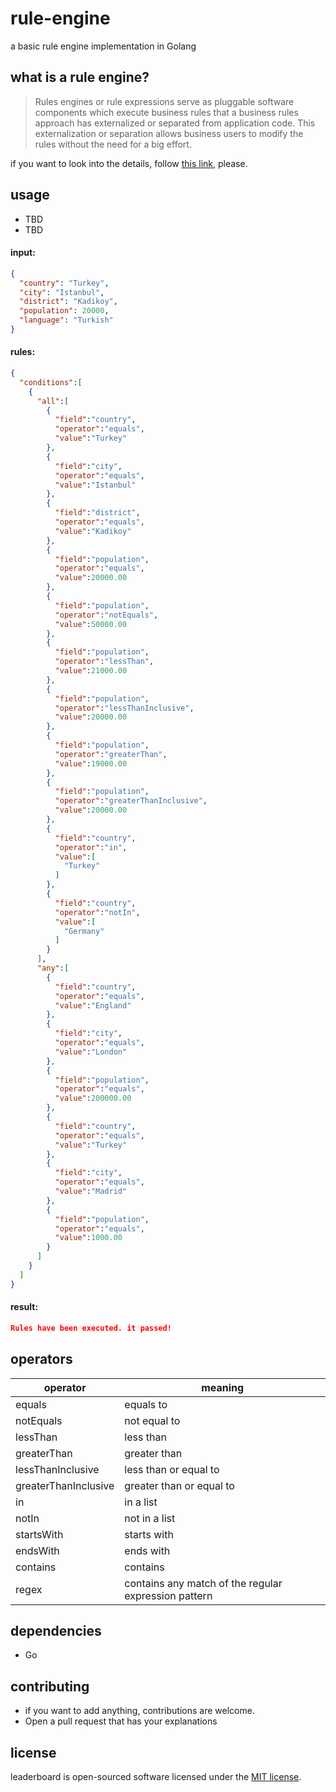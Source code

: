 rule-engine
==============================================
a basic rule engine implementation in Golang

## what is a rule engine?

> Rules engines or rule expressions serve as pluggable software components which execute business rules that a business rules approach has externalized or separated from application code. This externalization or separation allows business users to modify the rules without the need for a big effort.

if you want to look into the details, follow [this link](https://en.wikipedia.org/wiki/Business_rules_engine), please.

## usage
* TBD
* TBD

#### input:
```json
{
  "country": "Turkey",
  "city": "Istanbul",
  "district": "Kadikoy",
  "population": 20000,
  "language": "Turkish"
}
```

#### rules:
```json
{
  "conditions":[
    {
      "all":[
        {
          "field":"country",
          "operator":"equals",
          "value":"Turkey"
        },
        {
          "field":"city",
          "operator":"equals",
          "value":"Istanbul"
        },
        {
          "field":"district",
          "operator":"equals",
          "value":"Kadikoy"
        },
        {
          "field":"population",
          "operator":"equals",
          "value":20000.00
        },
        {
          "field":"population",
          "operator":"notEquals",
          "value":50000.00
        },
        {
          "field":"population",
          "operator":"lessThan",
          "value":21000.00
        },
        {
          "field":"population",
          "operator":"lessThanInclusive",
          "value":20000.00
        },
        {
          "field":"population",
          "operator":"greaterThan",
          "value":19000.00
        },
        {
          "field":"population",
          "operator":"greaterThanInclusive",
          "value":20000.00
        },
        {
          "field":"country",
          "operator":"in",
          "value":[
            "Turkey"
          ]
        },
        {
          "field":"country",
          "operator":"notIn",
          "value":[
            "Germany"
          ]
        }
      ],
      "any":[
        {
          "field":"country",
          "operator":"equals",
          "value":"England"
        },
        {
          "field":"city",
          "operator":"equals",
          "value":"London"
        },
        {
          "field":"population",
          "operator":"equals",
          "value":200000.00
        },
        {
          "field":"country",
          "operator":"equals",
          "value":"Turkey"
        },
        {
          "field":"city",
          "operator":"equals",
          "value":"Madrid"
        },
        {
          "field":"population",
          "operator":"equals",
          "value":1000.00
        }
      ]
    }
  ]
}
```

#### result:
```json
Rules have been executed. it passed!
```


## operators
| operator             | meaning                  | 
----------------------|--------------------------
| equals               | equals to                |
| notEquals            | not equal to             |
| lessThan             | less than                |
| greaterThan          | greater than             |
| lessThanInclusive    | less than or equal to    |
| greaterThanInclusive | greater than or equal to |
| in                   | in a list                |
| notIn                | not in a list            |
| startsWith           | starts with              |
| endsWith             | ends with                |
| contains             | contains                 |
| regex                | contains any match of the regular expression pattern                 |

## dependencies
* Go

## contributing
* if you want to add anything, contributions are welcome.
* Open a pull request that has your explanations

## license
leaderboard is open-sourced software licensed under the [MIT license](LICENSE).
